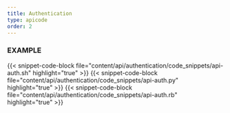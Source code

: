```yaml
---
title: Authentication
type: apicode
order: 2
---
```

### EXAMPLE
{{< snippet-code-block file="content/api/authentication/code_snippets/api-auth.sh" highlight="true" >}}
{{< snippet-code-block file="content/api/authentication/code_snippets/api-auth.py" highlight="true" >}}
{{< snippet-code-block file="content/api/authentication/code_snippets/api-auth.rb" highlight="true" >}}